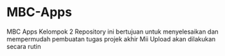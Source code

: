 # MBC-Apps
MBC Apps Kelompok 2
Repository ini bertujuan untuk menyelesaikan dan mempermudah pembuatan tugas projek akhir Mii
Upload akan dilakukan secara rutin
